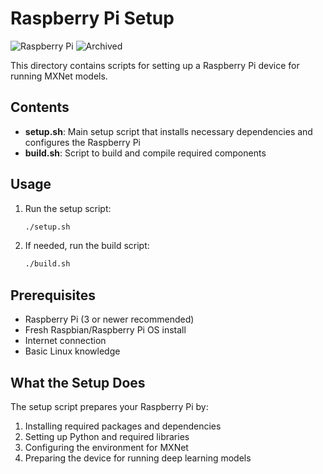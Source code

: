 # Raspberry Pi Setup

![Raspberry Pi](https://img.shields.io/badge/Raspberry%20Pi-Setup-c51a4a)
![Archived](https://img.shields.io/badge/Status-Archived-red)

This directory contains scripts for setting up a Raspberry Pi device for running MXNet models.

## Contents

- **setup.sh**: Main setup script that installs necessary dependencies and configures the Raspberry Pi
- **build.sh**: Script to build and compile required components

## Usage

1. Run the setup script:
   ```bash
   ./setup.sh
   ```

2. If needed, run the build script:
   ```bash
   ./build.sh
   ```

## Prerequisites

- Raspberry Pi (3 or newer recommended)
- Fresh Raspbian/Raspberry Pi OS install
- Internet connection
- Basic Linux knowledge

## What the Setup Does

The setup script prepares your Raspberry Pi by:
1. Installing required packages and dependencies
2. Setting up Python and required libraries
3. Configuring the environment for MXNet
4. Preparing the device for running deep learning models 